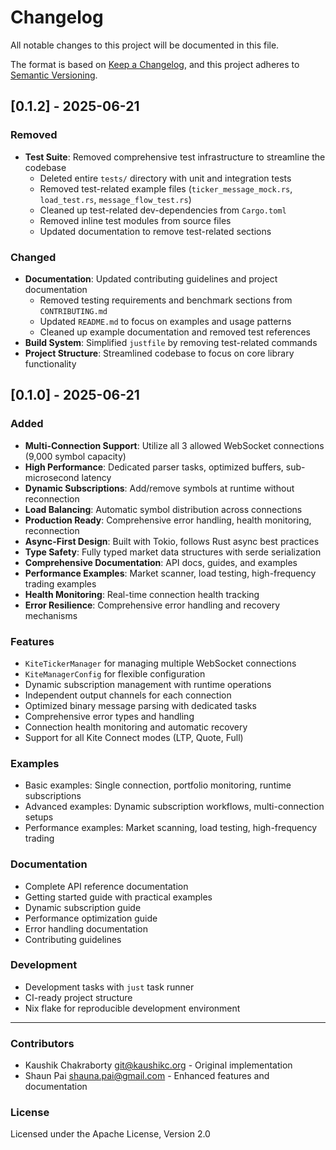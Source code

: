# Changelog

All notable changes to this project will be documented in this file.

The format is based on [Keep a Changelog](https://keepachangelog.com/en/1.0.0/),
and this project adheres to [Semantic Versioning](https://semver.org/spec/v2.0.0.html).

## [0.1.2] - 2025-06-21

### Removed
- **Test Suite**: Removed comprehensive test infrastructure to streamline the codebase
  - Deleted entire `tests/` directory with unit and integration tests
  - Removed test-related example files (`ticker_message_mock.rs`, `load_test.rs`, `message_flow_test.rs`)
  - Cleaned up test-related dev-dependencies from `Cargo.toml`
  - Removed inline test modules from source files
  - Updated documentation to remove test-related sections

### Changed
- **Documentation**: Updated contributing guidelines and project documentation
  - Removed testing requirements and benchmark sections from `CONTRIBUTING.md`
  - Updated `README.md` to focus on examples and usage patterns
  - Cleaned up example documentation and removed test references
- **Build System**: Simplified `justfile` by removing test-related commands
- **Project Structure**: Streamlined codebase to focus on core library functionality

## [0.1.0] - 2025-06-21

### Added
- **Multi-Connection Support**: Utilize all 3 allowed WebSocket connections (9,000 symbol capacity)
- **High Performance**: Dedicated parser tasks, optimized buffers, sub-microsecond latency  
- **Dynamic Subscriptions**: Add/remove symbols at runtime without reconnection
- **Load Balancing**: Automatic symbol distribution across connections
- **Production Ready**: Comprehensive error handling, health monitoring, reconnection
- **Async-First Design**: Built with Tokio, follows Rust async best practices
- **Type Safety**: Fully typed market data structures with serde serialization
- **Comprehensive Documentation**: API docs, guides, and examples
- **Performance Examples**: Market scanner, load testing, high-frequency trading examples
- **Health Monitoring**: Real-time connection health tracking
- **Error Resilience**: Comprehensive error handling and recovery mechanisms

### Features
- `KiteTickerManager` for managing multiple WebSocket connections
- `KiteManagerConfig` for flexible configuration
- Dynamic subscription management with runtime operations
- Independent output channels for each connection
- Optimized binary message parsing with dedicated tasks
- Comprehensive error types and handling
- Connection health monitoring and automatic recovery
- Support for all Kite Connect modes (LTP, Quote, Full)

### Examples
- Basic examples: Single connection, portfolio monitoring, runtime subscriptions
- Advanced examples: Dynamic subscription workflows, multi-connection setups
- Performance examples: Market scanning, load testing, high-frequency trading

### Documentation
- Complete API reference documentation
- Getting started guide with practical examples
- Dynamic subscription guide
- Performance optimization guide
- Error handling documentation
- Contributing guidelines

### Development
- Development tasks with `just` task runner
- CI-ready project structure
- Nix flake for reproducible development environment

---

### Contributors
- Kaushik Chakraborty <git@kaushikc.org> - Original implementation
- Shaun Pai <shauna.pai@gmail.com> - Enhanced features and documentation

### License
Licensed under the Apache License, Version 2.0
